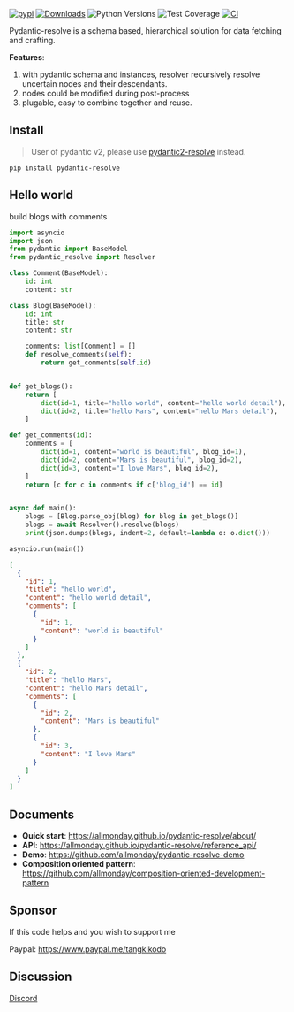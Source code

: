 [![pypi](https://img.shields.io/pypi/v/pydantic-resolve.svg)](https://pypi.python.org/pypi/pydantic-resolve)
[![Downloads](https://static.pepy.tech/personalized-badge/pydantic-resolve?period=month&units=abbreviation&left_color=grey&right_color=orange&left_text=Downloads)](https://pepy.tech/project/pydantic-resolve)
![Python Versions](https://img.shields.io/pypi/pyversions/pydantic-resolve)
![Test Coverage](https://img.shields.io/endpoint?url=https://gist.githubusercontent.com/allmonday/6f1661c6310e1b31c9a10b0d09d52d11/raw/covbadge.json)
[![CI](https://github.com/allmonday/pydantic_resolve/actions/workflows/ci.yml/badge.svg)](https://github.com/allmonday/pydantic_resolve/actions/workflows/ci.yml)

Pydantic-resolve is a schema based, hierarchical solution for data fetching and crafting.

**Features**:

1. with pydantic schema and instances, resolver recursively resolve uncertain nodes and their descendants.
2. nodes could be modified during post-process
3. plugable, easy to combine together and reuse.


## Install

> User of pydantic v2, please use [pydantic2-resolve](https://github.com/allmonday/pydantic2-resolve) instead.

```shell
pip install pydantic-resolve
```


## Hello world

build blogs with comments

```python
import asyncio
import json
from pydantic import BaseModel
from pydantic_resolve import Resolver

class Comment(BaseModel):
    id: int
    content: str

class Blog(BaseModel):
    id: int
    title: str
    content: str

    comments: list[Comment] = []
    def resolve_comments(self):
        return get_comments(self.id)


def get_blogs():
    return [
        dict(id=1, title="hello world", content="hello world detail"),
        dict(id=2, title="hello Mars", content="hello Mars detail"),
    ]

def get_comments(id):
    comments = [
        dict(id=1, content="world is beautiful", blog_id=1),
        dict(id=2, content="Mars is beautiful", blog_id=2),
        dict(id=3, content="I love Mars", blog_id=2),
    ]
    return [c for c in comments if c['blog_id'] == id]


async def main():
    blogs = [Blog.parse_obj(blog) for blog in get_blogs()]
    blogs = await Resolver().resolve(blogs)
    print(json.dumps(blogs, indent=2, default=lambda o: o.dict()))

asyncio.run(main())
```

```json
[
  {
    "id": 1,
    "title": "hello world",
    "content": "hello world detail",
    "comments": [
      {
        "id": 1,
        "content": "world is beautiful"
      }
    ]
  },
  {
    "id": 2,
    "title": "hello Mars",
    "content": "hello Mars detail",
    "comments": [
      {
        "id": 2,
        "content": "Mars is beautiful"
      },
      {
        "id": 3,
        "content": "I love Mars"
      }
    ]
  }
]
```

## Documents

- **Quick start**: https://allmonday.github.io/pydantic-resolve/about/
- **API**: https://allmonday.github.io/pydantic-resolve/reference_api/
- **Demo**: https://github.com/allmonday/pydantic-resolve-demo
- **Composition oriented pattern**: https://github.com/allmonday/composition-oriented-development-pattern


## Sponsor

If this code helps and you wish to support me

Paypal: https://www.paypal.me/tangkikodo


## Discussion
[Discord](https://discord.com/channels/1197929379951558797/1197929379951558800)

